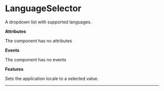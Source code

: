 # LanguageSelector

A dropdown list with supported languages.

**Attributes**

The component has no attributes

**Events**

The component has no events

**Features**

Sets the application locale to a selected value.

---